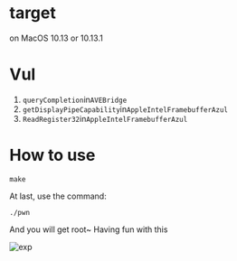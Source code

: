 
# target
on MacOS 10.13 or 10.13.1

# Vul

1. `queryCompletion`in`AVEBridge`
2. `getDisplayPipeCapability`in`AppleIntelFramebufferAzul`
3. `ReadRegister32`in`AppleIntelFramebufferAzul`

# How to use

```shell
make
```
At last, use the command:
```
./pwn
```
And you will get root~
Having fun with this

![exp](https://pbs.twimg.com/media/D0UvZJJUUAAP-I5.jpg)